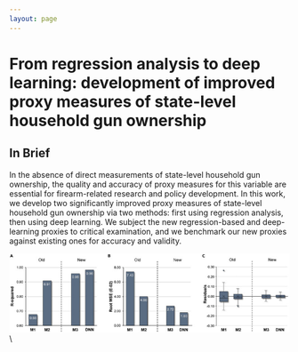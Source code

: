 ```yaml
---
layout: page
---
```


# From regression analysis to deep learning: development of improved proxy measures of state-level household gun ownership


## In Brief
In the absence of direct measurements of state-level household gun ownership, the quality and accuracy of proxy measures for this variable are essential for firearm-related research and policy development. In this work, we develop two significantly improved proxy measures of state-level household gun ownership via two methods: first using regression analysis, then using deep learning. We subject the new regression-based and deep-learning proxies to critical examination, and we benchmark our new proxies against existing ones for accuracy and validity.

![image](.\assets/img/go-proxy-performance.png) \



